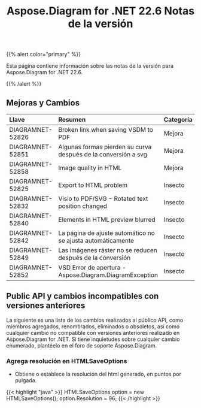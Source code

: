 ﻿---
title: Aspose.Diagram for .NET 22.6 Notas de la versión
type: docs
weight: 22
url: /es/net/aspose-diagram-for-net-22-6-release-notes/
---
{{% alert color="primary" %}} 

Esta página contiene información sobre las notas de la versión para Aspose.Diagram for .NET 22.6.

{{% /alert %}} 
## **Mejoras y Cambios**

|**Llave**|**Resumen**|**Categoría**|
|:- |:- |:- |
|DIAGRAMNET-52826|Broken link when saving VSDM to PDF|Mejora|
|DIAGRAMNET-52851|Algunas formas pierden su curva después de la conversión a svg|Mejora|
|DIAGRAMNET-52858|Image quality in HTML|Mejora|
|DIAGRAMNET-52825|Export to HTML problem|Insecto|
|DIAGRAMNET-52832|Visio to PDF/SVG - Rotated text position changed|Insecto|
|DIAGRAMNET-52840|Elements in HTML preview blurred|Insecto|
|DIAGRAMNET-52842|La página de ajuste automático no se ajusta automáticamente|Insecto|
|DIAGRAMNET-52849|Las imágenes ráster no se reducen después de la conversión|Insecto|
|DIAGRAMNET-52852|VSD Error de apertura - Aspose.Diagram.DiagramException|Insecto|

## **Public API y cambios incompatibles con versiones anteriores**
La siguiente es una lista de los cambios realizados al público API, como miembros agregados, renombrados, eliminados o obsoletos, así como cualquier cambio no compatible con versiones anteriores realizado en Aspose.Diagram for .NET. Si tiene inquietudes sobre cualquier cambio enumerado, plantéelo en el foro de soporte Aspose.Diagram.
### **Agrega resolución en HTMLSaveOptions**
- Obtiene o establece la resolución del html generado, en puntos por pulgada.

{{< highlight "java" >}}
HTMLSaveOptions option = new HTMLSaveOptions();
option.Resolution = 96;
{{< /highlight >}}
